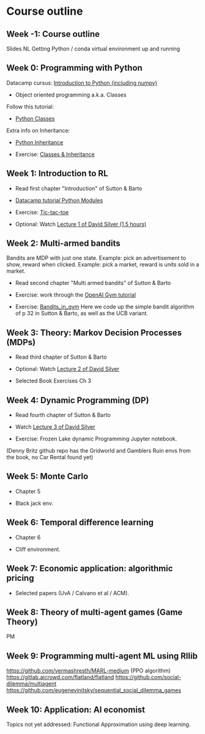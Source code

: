 # Course outline

## Week -1: Course outline

Slides NL
Getting Python / conda virtual environment up and running

## Week 0: Programming with Python 

Datacamp cursus:
[Introduction to Python (including numpy)](https://learn.datacamp.com/courses/intro-to-python-for-data-science)

* Object oriented programming a.k.a. Classes

Follow this tutorial:

* [Python Classes](https://www.datacamp.com/community/tutorials/python-oop-tutorial)

Extra info on Inheritance:

* [Python Inheritance](https://www.programiz.com/python-programming/inheritance)

* Exercise: [Classes & Inheritance](week_0/oop_exercise.py)

## Week 1: Introduction to RL

* Read first chapter "Introduction" of Sutton & Barto

* [Datacamp tutorial Python Modules](https://www.datacamp.com/community/tutorials/modules-in-python)

* Exercise: [Tic-tac-toe](week_1/exercise_ttt.md)

* Optional: Watch [Lecture 1 of David Silver (1,5 hours)](https://www.youtube.com/watch?v=2pWv7GOvuf0)


## Week 2: Multi-armed bandits

Bandits are MDP with just one state.
Example: pick an advertisement to show, reward when clicked.
Example: pick a market, reward is units sold in a market.

* Read second chapter "Multi armed bandits" of Sutton & Barto

* Exercise: work through the [OpenAI Gym tutorial](https://gym.openai.com/docs/)

* Exercise: [Bandits_in_gym](week_2/bandits_gym.md) 
Here we code up the simple bandit algorithm of p 32 in Sutton & Barto, as well as the UCB variant.

## Week 3: Theory: Markov Decision Processes (MDPs)

* Read third chapter of Sutton & Barto

* Optional: Watch [Lecture 2 of David Silver](https://www.youtube.com/watch?v=lfHX2hHRMVQ)

* Selected Book Exercises Ch 3

## Week 4: Dynamic Programming (DP)

* Read fourth chapter of Sutton & Barto

* Watch [Lecture 3 of David Silver](https://www.youtube.com/watch?v=Nd1-UUMVfz4)

* Exercise: Frozen Lake dynamic Programming Jupyter notebook.

(Denny Britz github repo has the Gridworld and Gamblers Ruin envs from the book, no Car Rental found yet)

## Week 5: Monte Carlo

* Chapter 5

* Black jack env.

## Week 6: Temporal difference learning

* Chapter 6

* Cliff environment.

## Week 7: Economic application: algorithmic pricing

* Selected papers (UvA / Calvano et al / ACM).

## Week 8: Theory of multi-agent games (Game Theory)

PM 

## Week 9: Programming multi-agent ML using Rllib

https://github.com/vermashresth/MARL-medium (PPO algorithm)
https://gitlab.aicrowd.com/flatland/flatland
https://github.com/social-dilemma/multiagent
https://github.com/eugenevinitsky/sequential_social_dilemma_games

## Week 10: Application: AI economist


Topics not yet addressed: Functional Approximation using deep learning.

